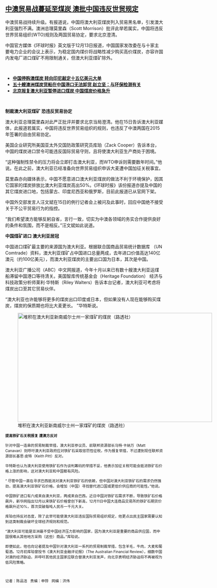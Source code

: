 <!--1608069014000-->
[中澳贸易战蔓延至煤炭  澳批中国违反世贸规定](https://www.rfa.org/mandarin/yataibaodao/junshiwaijiao/cm-12152020143738.html)
------

<p/><p>中澳贸易战持续升级。有报道说，中国将澳大利亚煤炭列入贸易黑名单，引发澳大利亚强烈不满。澳洲总理莫里森（Scott Morrison）批评此举若属实，中国将违反世界贸易组织(WTO)规则及两国贸易协定，要求北京澄清。</p><p>中国官方媒体《环球时报》英文版于12月13日报道，中国国家发改委在与十家主要电力企业的会议上表示，为稳定国内煤价将战略性减少购买高价煤炭，亦容许国内发电厂进口煤矿不用限制通关，但澳大利亚煤矿除外。</p><p><br/></p><ul><li><a href="https://www.rfa.org/mandarin/Xinwen/6-11282020194236.html"><strong>中国停购澳煤炭 转向印尼敲定十五亿美元大单</strong></a></li><li><strong><a href="https://www.rfa.org/mandarin/Xinwen/1-11252020074214.html">五十艘澳洲煤炭货船在中国港口无法卸货 赵立坚：与环保检测有关</a></strong></li><li><strong><a href="https://www.rfa.org/mandarin/yataibaodao/jingmao/gf1-10152020065459.html">北京报复澳大利亚暂停进口煤炭 中国煤炭价格急升</a></strong></li></ul><p><br/></p><p><strong>制裁澳大利亚煤矿 恐违反贸易协定</strong></p><p>澳大利亚总理莫里森对此严正批评并要求北京当局澄清。他在15日告诉澳大利亚媒体，此报道若属实，中国将违反世界贸易组织的规则，也违反了中澳两国在2015年签署的自由贸易协定。</p><p>美国企业研究所美国亚太外交国防政策研究员库珀（Zack Cooper）告诉本台，中国的煤炭进口禁令可能违反国际贸易守则，且将使澳大利亚生产商处于困境。</p><p>“这种强制性禁令的压力将会立即打击澳大利亚，而WTO申诉则需要数年时间。”他说。在此之前，澳大利亚已经准备向世界贸易组织申诉大麦遭中国加征关税事宜。</p><p>莫里森亦向媒体表示，中国不愿意进口澳大利亚煤炭的做法不利于环境保护，因其它国家的煤炭排放比澳大利亚煤炭高出50%。《环球时报》该份报道亦提及中国的其它煤炭进口地，包括蒙古、印度尼西亚和俄罗斯，目前此报道已从官网下架。</p><p>中国外交部发言人汪文斌在15日的例行记者会上被问及此事时，回应中国绝不接受关于不公平贸易行为的指控。</p><p>“我们希望澳方能够反躬自省，言行一致，切实为中澳各领域的务实合作提供良好的条件和氛围，而不是相反。”汪文斌如此说道。</p><p><strong>中国煤矿进口 澳大利亚居冠</strong></p><p>中国进口煤矿最主要的来源国为澳大利亚。根据联合国商品贸易统计数据库 （UN Comtrade）资料，澳大利亚煤矿占中国进口总量两成，去年进口价值高达140亿澳元（约100亿美元），而澳大利亚煤炭的主要出口国为日本，其次是中国。</p><p>澳大利亚广播公司（ABC）中文网报道，今年十月以来已有数十艘澳大利亚运煤船滞留中国港口等待清关。美国智库传统基金会（Heritage Foundation） 经济与科技政策分析师莱利·华特斯（Riley Walters）告诉本台记者，澳大利亚可考虑将煤炭出口至其它贸易伙伴。</p><p>“澳大利亚也许能够将更多的煤炭出口印度或日本，但如果没有人现在能够购买煤炭，煤炭的保质期也将比大麦更长。 ”华特斯说。</p><p><figure class="image-richtext image-inline captioned" style="width:620px;"><img alt="&#x5806;&#x79EF;&#x5728;&#x6FB3;&#x5927;&#x5229;&#x4E9A;&#x65B0;&#x5357;&#x5A01;&#x5C14;&#x58EB;&#x5DDE;&#x4E00;&#x5BB6;&#x7164;&#x77FF;&#x7684;&#x7164;&#x70AD;&#xFF08;&#x8DEF;&#x900F;&#x793E;&#xFF09;" height="348" src="https://www.rfa.org/mandarin/yataibaodao/junshiwaijiao/cm-12152020143738.html/cm1215.jpg/@@images/76938489-635e-4066-947c-9890fcf3f8b2.jpeg" title="cm1215.jpg" width="620"/><figcaption class="image-caption">堆积在澳大利亚新南威尔士州一家煤矿的煤炭（路透社）</figcaption><small/></figure></p><p><strong>提高铁矿石关税报复 遭澳方反对</strong></p><p>针对中国一连串的贸易制裁举措，澳大利亚参议员、前联邦资源部长马特·卡纳万（Matt Canavan）则呼吁澳大利亚政府应对铁矿石采取惩罚性征税，作为报复举措，不过遭到现任联邦资源部长基思·皮特（Keith Pitt）反对。</p><p>华特斯也认为澳大利亚使用铁矿石作为谈判筹码的举措不妥，他表示加征关税可能会抵消铁矿石价格上涨的影响，这对澳大利亚和中国都有风险。</p><p>“ 尽管中国一直在寻求巴西抵消对澳大利亚铁矿石的依赖，但中国对澳大利亚铁矿石的需求仍然强劲，提高澳大利亚铁矿石价格，会增加（中国）寻找替代进口国或更低价供应商的可能性。”他说。</p><p>中国铁矿进口有六成来自澳大利亚，两成来自巴西。近日中国对铁矿石需求不断，导致铁矿石价格飙升，新华网指出12月以来铁矿石价格曾创下新高，12月11日中国大连商品交易所的铁矿石期货价格飙升近10%，首次突破每吨人民币一千元大关。</p><p>库珀也持反对态度，除了此举可能使澳大利亚违反国际贸易组织规定，他更点出民主国家需要认知到这类制裁会破坏全球经济规则和规范。</p><p>“澳大利亚可能是亚洲最不受中国经济压力影响的国家，因为澳大利亚是重要的商品供应国，而中国很难从其他地方采购（这些）商品。”库珀说。</p><p>即便如此，他也向记者提及中国针对澳大利亚一系列的贸易制裁举措，包含羊毛，牛肉，大麦和葡萄酒。12月初库珀曾投书《澳大利亚金融评论报》（The Australian Financial Review），细数中国对澳的经济胁迫，并呼吁其他民主国家应联合替澳大利亚发声，向北京表明经济胁迫将不再被视为低风险策略。</p><p><br/></p><p>记者：陈品洁   责编：申铧   网编：洪伟</p>
